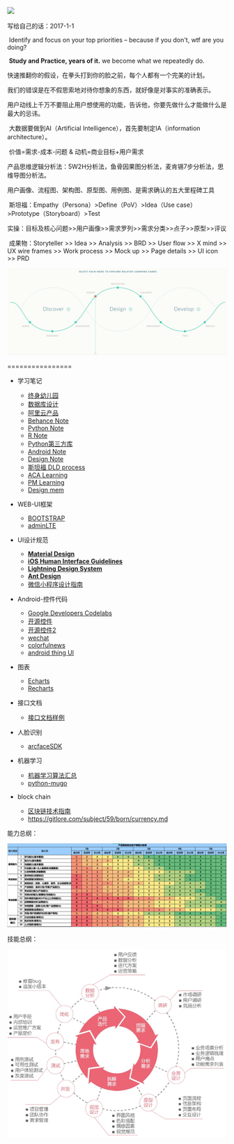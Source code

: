 ![](https://github.com/sideboyd/markdown/blob/master/image/7f419446815917.586530fe1cca4.jpg)

写给自己的话：2017-1-1

​      Identify and focus on your top priorities – because if you don't, wtf are you doing?

​	**Study and Practice, years of it.**   we become what we repeatedly do. 

​	快速推翻你的假设，在拳头打到你的脸之前，每个人都有一个完美的计划。

​	我们的错误是在不假思索地对待你想象的东西，就好像是对事实的准确表示。

​	用户动线上千万不要阻止用户想使用的功能，告诉他，你要先做什么才能做什么是最大的忌讳。   

​	大数据要做到AI（Artificial Intelligence），首先要制定IA（information architecture）。          

​	价值=需求-成本-问题  &  动机=商业目标+用户需求

​	产品思维逻辑分析法：5W2H分析法，鱼骨因果图分析法，麦肯锡7步分析法，思维导图分析法。

​	用户画像、流程图、架构图、原型图、用例图、是需求确认的五大里程碑工具

​	斯坦福：Empathy（Persona）>Define（PoV）>Idea（Use case）>Prototype（Storyboard）>Test

​	实操：目标及核心问题>>用户画像>>需求罗列>>需求分类>>点子>>原型>>评议

​	成果物：Storyteller >> Idea >> Analysis >> BRD >> User flow >> X mind >> UX wire frames >> Work process >> Mock up >> Page details >> UI icon >> PRD

![](https://github.com/sideboyd/markdown/blob/master/image/0BUILD%20tools.PNG)



================                                                                                                                

* 学习笔记
    - [终身幼儿园](https://github.com/sideboyd/markdown/blob/master/files/lifelong%20create.md)
    - [数据库设计](https://github.com/sideboyd/markdown/blob/master/files/data%20design.md)
    - [阿里云产品](https://github.com/sideboyd/markdown/blob/master/files/aliyun.md)
    - [Behance Note](https://github.com/sideboyd/markdown/blob/master/files/Behance%20Note.md)
    - [Python Note](https://github.com/sideboyd/markdown/blob/master/files/Python%20note.md)
    - [R Note](https://github.com/sideboyd/markdown/blob/master/files/R%20Note.md)
    - [Python第三方库](https://www.lfd.uci.edu/~gohlke/pythonlibs/)
    - [Android Note](https://github.com/sideboyd/AndroidNote)
    - [Design Note](https://github.com/sideboyd/markdown/blob/master/files/Design%20Note.md)
    - [斯坦福 DLD process](https://github.com/sideboyd/markdown/blob/master/files/DLDprocess.md)
    - [ACA Learning](https://github.com/sideboyd/markdown/blob/master/files/ACA.md)
    - [PM Learning](https://github.com/sideboyd/markdown/blob/master/files/PM%20learning.md)
    - [Design mem](https://github.com/sideboyd/markdown/blob/master/files/Design%20mem.md)
* WEB-UI框架
    * [BOOTSTRAP](https://github.com/sideboyd/bootstrap)
    * [adminLTE](https://github.com/sideboyd/AdminLTE)


* UI设计规范
    * [**Material Design**](https://material.io/guidelines/resources/sticker-sheets-icons.html#sticker-sheets-icons-components)
    * [**iOS Human Interface Guidelines**](https://developer.apple.com/design/resources/#ios-apps)
    * [**Lightning Design System**](https://www.lightningdesignsystem.com/)
    * [**Ant Design**](https://ant.design/docs/resource/download-cn)
    * [微信小程序设计指南](https://mp.weixin.qq.com/debug/wxadoc/design/#资源下载)
* Android-控件代码
    * [Google Developers Codelabs ](http://clmirror.storage.googleapis.com/index.html)
    * [开源控件](https://github.com/sideboyd/android-open-project)
    * [开源控件2](https://github.com/sideboyd/awesome-android)
    * [wechat](https://github.com/sideboyd/weui)
    * [colorfulnews](https://github.com/sideboyd/ColorfulNews)
    * [android thing UI](https://github.com/sideboyd/sample-simpleui)
* 图表
    * [Echarts](https://github.com/sideboyd/markdown/blob/master/files/Echarts.md)
    * [Recharts](https://github.com/cosname/recharts)
* 接口文档
    * [接口文档样例](https://github.com/sideboyd/songqin-testdev/blob/master/webapi/doc/course_mgr.md)
* 人脸识别
    * [arcfaceSDK](https://github.com/sideboyd/ArcFaceDemo)
* 机器学习
    * [机器学习算法汇总](https://github.com//RedditSota/state-of-the-art-result-for-machine-learning-problems)
    * [python-mugo](https://github.com/brilee/MuGo)
* block chain
    * [区块链技术指南](https://github.com/yeasy/blockchain_guide/blob/master/SUMMARY.md)
    * https://gitlore.com/subject/59/born/currency.md




能力总纲：

![](https://github.com/sideboyd/markdown/blob/master/image/TTW_QUESTION_201802_20180209171102_0255.png)

技能总纲：

![](https://github.com/sideboyd/markdown/blob/master/image/PO.png)